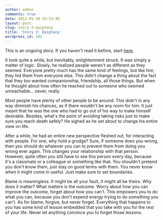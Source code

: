 ```yaml
---
author: admin
comments: true
date: 2012-05-30 16:53:48
layout: post
slug: story-3-epiphany
title: 'Story 3: Epiphany'
wordpress_id: 182
---
```


This is an ongoing story. If you haven't read it before, start [here](http://ardaxi.com/170/story/).

It took quite a while, but inevitably, enlightenment struck. It was simply a matter of logic. Slowly, he realized people weren't as different as they seemed. Everyone pretty much has the same kind of feelings, but like him, they hid them from everyone else. This didn't change a thing about the fact that they too wanted companionship, friendship, all those things. But when he thought about how often he reached out to someone who seemed unreachable... never, really.

<!-- more -->

Most people have plenty of other people to be around. This didn't in any way diminish his chances, as if there wouldn't be any room for him. It just meant that he was the one who had to go out of his way to make himself desirable. Besides, what's the point of avoiding taking risks just to make sure you reach death safely? He sighed as he set about to change his entire view on life.

After a while, he had an entire new perspective fleshed out, for interacting with people. For one, why hold a grudge? Sure, if someone does you wrong, then you should do whatever you can to prevent them from doing you wrong ever again. This changes your relationship with that person. However, quite often you still have to see this person every day, because it's a classmate or a colleague or something like that. You shouldn't pretend you don't know them, just stay on good terms with them. You never know when it might come in useful. Just make sure to set boundaries.

Blame is meaningless. It might be all your fault, it might all be theirs. Why does it matter? What matters is the outcome. Worry about how you can improve the outcome, forget about how you can't. This empowers you to do what you can, because you don't expend energy trying to do something you can't. As for blame, forgive, but never forget. Everything that happens to you has some kind of lesson embedded that you take with you for the rest of your life. Never let anything convince you to forget those lessons.
